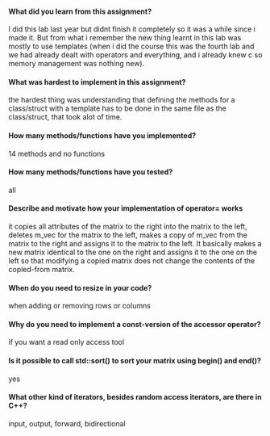 

#### What did you learn from this assignment?

I did this lab last year but didnt finish it completely so it was a while since i made it.
But from what i remember the new thing learnt in this lab was mostly to use templates (when i did the course this was the fourth lab and we had already dealt with operators and everything, and i already knew c so memory management was nothing new).

#### What was hardest to implement in this assignment?

the hardest thing was understanding that defining the methods for a class/struct with a template has to be done in the same file as the class/struct, that took alot of time.

#### How many methods/functions have you implemented?

14 methods and no functions


#### How many methods/functions have you tested?

all

#### Describe and motivate how your implementation of operator= works

it copies all attributes of the matrix to the right into the matrix to the left, deletes m_vec for the matrix to the left, makes a copy of m_vec from the matrix to the right and assigns it to the matrix to the left. It basically makes a new matrix identical to the one on the right and assigns it to the one on the left so that modifying a copied matrix does not change the contents of the copied-from matrix.

#### When do you need to resize in your code?

when adding or removing rows or columns

#### Why do you need to implement a const-version of the accessor operator?

if you want a read only access tool

#### Is it possible to call std::sort() to sort your matrix using begin() and end()?

yes

#### What other kind of iterators, besides random access iterators, are there in C++?

input, output, forward, bidirectional
